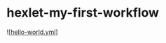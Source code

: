 # hexlet-my-first-workflow

![[hello-world.yml](https://github.com/Yonnico/hexlet-my-first-workflow/actions/workflows/hello-world.yml/badge.svg)]
